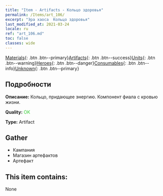 ```yaml
---
title: "Item - Artifacts - Кольцо здоровья"
permalink: /Items/art_106/
excerpt: "Эра хаоса  Кольцо здоровья"
last_modified_at: 2021-03-24
locale: ru
ref: "art_106.md"
toc: false
classes: wide
---
```

 [Materials](/ru/Items/){: .btn .btn--primary}[Artifacts](/ru/Items/Artifacts/){: .btn .btn--success}[Units](/ru/Items/Units/){: .btn .btn--warning}[Heroes](/ru/Items/Heroes/){: .btn .btn--danger}[Consumables](/ru/Items/Consumables/){: .btn .btn--info}[Unknown](/ru/Items/Unknown/){: .btn .btn--primary}

## Подробности
 **Описание:** Кольцо, придающее энергию. Компонент фиала с кровью жизни.

 **Quality:** <span style="color: #32CD32">OK</span>

 **Type:** Artifact

## Gather

*    Кампания 
*    Магазин артефактов 
*    Артефакт 

## This item contains:

  None

